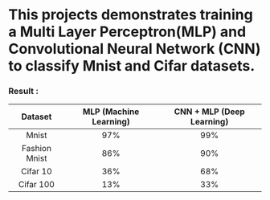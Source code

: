 # This projects demonstrates training a Multi Layer Perceptron(MLP) and Convolutional Neural Network (CNN) to classify Mnist and Cifar datasets.
### Result :
| Dataset | MLP (Machine Learning) | CNN + MLP (Deep Learning)
|     :---:      |  :---: | :---:
|Mnist  |97%| 99%|
|Fashion Mnist  |86%| 90%|
|Cifar 10 |36%|68% |
|Cifar 100 |13%|33% |
